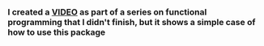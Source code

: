 ### I created a [VIDEO](https://youtu.be/9NBl3XepzWg) as part of a series on functional programming that I didn't finish, but it shows a simple case of how to use this package
